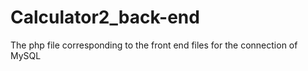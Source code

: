 # Calculator2_back-end
The php file corresponding to the front end files for the connection of MySQL
